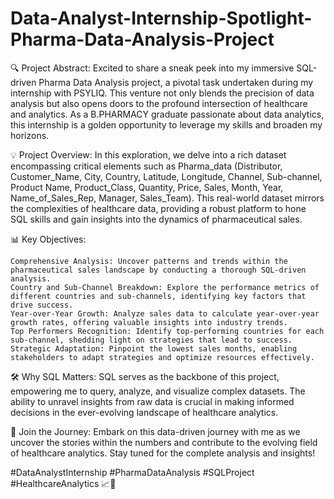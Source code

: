 # Data-Analyst-Internship-Spotlight-Pharma-Data-Analysis-Project
🔍 Project Abstract:
Excited to share a sneak peek into my immersive SQL-driven Pharma Data Analysis project, a pivotal task undertaken during my internship with PSYLIQ. This venture not only blends the precision of data analysis but also opens doors to the profound intersection of healthcare and analytics. As a B.PHARMACY graduate passionate about data analytics, this internship is a golden opportunity to leverage my skills and broaden my horizons.

💡 Project Overview:
In this exploration, we delve into a rich dataset encompassing critical elements such as Pharma_data (Distributor, Customer_Name, City, Country, Latitude, Longitude, Channel, Sub-channel, Product Name, Product_Class, Quantity, Price, Sales, Month, Year, Name_of_Sales_Rep, Manager, Sales_Team). This real-world dataset mirrors the complexities of healthcare data, providing a robust platform to hone SQL skills and gain insights into the dynamics of pharmaceutical sales.

📊 Key Objectives:

    Comprehensive Analysis: Uncover patterns and trends within the pharmaceutical sales landscape by conducting a thorough SQL-driven analysis.
    Country and Sub-Channel Breakdown: Explore the performance metrics of different countries and sub-channels, identifying key factors that drive success.
    Year-over-Year Growth: Analyze sales data to calculate year-over-year growth rates, offering valuable insights into industry trends.
    Top Performers Recognition: Identify top-performing countries for each sub-channel, shedding light on strategies that lead to success.
    Strategic Adaptation: Pinpoint the lowest sales months, enabling stakeholders to adapt strategies and optimize resources effectively.

🛠️ Why SQL Matters:
SQL serves as the backbone of this project, empowering me to query, analyze, and visualize complex datasets. The ability to unravel insights from raw data is crucial in making informed decisions in the ever-evolving landscape of healthcare analytics.

🚀 Join the Journey:
Embark on this data-driven journey with me as we uncover the stories within the numbers and contribute to the evolving field of healthcare analytics. Stay tuned for the complete analysis and insights!

#DataAnalystInternship #PharmaDataAnalysis #SQLProject #HealthcareAnalytics 📈💊
